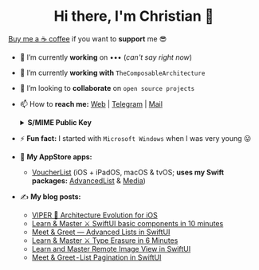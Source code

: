 <h1 align="center">Hi there, I'm Christian 👋</h1>

<a href="https://www.buymeacoffee.com/crelies">Buy me a ☕ coffee</a> if you want to <b>support</b> me 😎

- 🔭 I’m currently <b>working</b> on &#8226;&#8226;&#8226; (<i>can't say right now</i>)
- 🌱 I’m currently <b>working with</b> ```TheComposableArchitecture```
- 👯 I’m looking to <b>collaborate</b> on ```open source projects```
- 📫 How to <b>reach me:</b> <a href="https://christianelies.de" target="_blank">Web</a> | <a href="https://t.me/crelies" target="_blank">Telegram</a> | <a href="mailto:crelies@icloud.com" target="_blank">Mail</a>
  <details>
  <summary><b>S/MIME Public Key</b></summary>
  
  <pre>
  -----BEGIN CERTIFICATE-----
  MIIF3jCCA8agAwIBAgIQFIDbguBJUs9JwIlKzhAqmTANBgkqhkiG9w0BAQsFADCB
  gTELMAkGA1UEBhMCSVQxEDAOBgNVBAgMB0JlcmdhbW8xGTAXBgNVBAcMEFBvbnRl
  IFNhbiBQaWV0cm8xFzAVBgNVBAoMDkFjdGFsaXMgUy5wLkEuMSwwKgYDVQQDDCNB
  Y3RhbGlzIENsaWVudCBBdXRoZW50aWNhdGlvbiBDQSBHMzAeFw0yMDExMjYyMTE4
  NDhaFw0yMTExMjYyMTE4NDhaMB0xGzAZBgNVBAMMEmNyZWxpZXNAaWNsb3VkLmNv
  bTCCASIwDQYJKoZIhvcNAQEBBQADggEPADCCAQoCggEBAMzztocFXoFqDCzGiIeG
  ksBPtSu4aA98m81gCTiDfgCpCHuyousSAtSQXKNU/YOXfUv9cVxLuyeaxidiw13f
  VJcr5ZW1oXWPZE/N3h6XNK1ZBhhAHkbx8XmhKdaxk9p0rm7aKhYnVlZH6EnGsnRb
  IEv/J8Moiya1g0bbhMWWfmMDOMK83q2SfUSPXYdbDw+qGBpsWUNvsa1GaAiNjQxR
  Qc3VmyksaGYXdtHy2WsRQQb9UL5QstIAuI2fEa5ci1jpndQy2HEVUhx7T+VkaWR1
  uC1fxTK3+dO90L0bEMOkn3k/fZkLKIAew1MQKVfKW6Kd2OY+RyTgHSFnxSJryMSg
  sBcCAwEAAaOCAbMwggGvMAwGA1UdEwEB/wQCMAAwHwYDVR0jBBgwFoAUvpepqoS/
  gL8QU30JMvnhLjIbz3cwfgYIKwYBBQUHAQEEcjBwMDsGCCsGAQUFBzAChi9odHRw
  Oi8vY2FjZXJ0LmFjdGFsaXMuaXQvY2VydHMvYWN0YWxpcy1hdXRjbGlnMzAxBggr
  BgEFBQcwAYYlaHR0cDovL29jc3AwOS5hY3RhbGlzLml0L1ZBL0FVVEhDTC1HMzAd
  BgNVHREEFjAUgRJjcmVsaWVzQGljbG91ZC5jb20wRwYDVR0gBEAwPjA8BgYrgR8B
  GAEwMjAwBggrBgEFBQcCARYkaHR0cHM6Ly93d3cuYWN0YWxpcy5pdC9hcmVhLWRv
  d25sb2FkMB0GA1UdJQQWMBQGCCsGAQUFBwMCBggrBgEFBQcDBDBIBgNVHR8EQTA/
  MD2gO6A5hjdodHRwOi8vY3JsMDkuYWN0YWxpcy5pdC9SZXBvc2l0b3J5L0FVVEhD
  TC1HMy9nZXRMYXN0Q1JMMB0GA1UdDgQWBBTWG8lI4sR09rJy/OKgyK07hsN4UjAO
  BgNVHQ8BAf8EBAMCBaAwDQYJKoZIhvcNAQELBQADggIBAGXR1zLOLemFn+bK678a
  pTixUqIXQzHr4Eek8zK8L633ukocxPHBKFWVT9F1r19mcNjBaZdepRJkb8/U5dg7
  1V9HgTima47boF/ik2dXLWcK7grigIrZ1M8i5qgb6qAbcjya+kGP1Jr7mJOmz8T4
  W8bpD8gGOWRITwNWhhiJdbQ2d0Qkja9FXjgIQ8COOH9gtY6gseJ50BCpSTIeMtKs
  biFnG/IGrAwNPxkEGeA10GYX5bGAbN8iOkcG5psC1Xl/7lzbnM8cImk5kTAZg4+U
  qzXZTYhd+60JjnHNHMT+WUwKHkEtci+UpOOimwnr3sUpBt5NhhPo9Pun6iLJF/0i
  TyQOiljOhckjtDN/3V2uUgWaBbl0PZw+Tt8MZVdiSqW/z8oPHAfILrdln1jMR2Qh
  xqNjZYajnwxeOpnKLvruLwrcJSqAU46Kbqm8I45IjabTaiAS4UDcTIiOcyk9gXpB
  1FGKG73lrFPqx0biXFmikDi5FlFvHFfU9prSDRd1oZKkp2Z1p70OnA7IiIdUCNd/
  yhPWnPkM/kb1JokmBDJWnR4WVnS27GB5SfBgubNHwtYKDcUbcIccoloYMEOPOmzc
  zYQ7OPMeabuQOoidBm0UFOpflF8c9lULqudoGnR0qniVRRCVkPbv28qPVMoRx6Q+
  EQ1+iEqOp1Zq/AlEiYSNxqgr
  -----END CERTIFICATE-----
  </pre>
  </details>

- ⚡ <b>Fun fact:</b> I started with ```Microsoft Windows``` when I was very young 😛
- 🎁 <b>My AppStore apps:</b>
  - <a href="https://apps.apple.com/us/app/voucherlist/id1453582942">VoucherList</a> (iOS + iPadOS, macOS & tvOS; <b>uses my Swift packages:</b> <a href="https://github.com/crelies/AdvancedList">AdvancedList</a> & <a href="https://github.com/crelies/Media">Media</a>)

- ✍️ <b>My blog posts:</b>
  - <a href="https://christianelies.de/posts/viper-architecture">VIPER 🐍 Architecture Evolution for iOS</a>
  - <a href="https://christianelies.de/posts/swiftui-basics">Learn & Master ⚔️ SwiftUI basic components in 10 minutes</a>
  - <a href="https://christianelies.de/posts/advanced-lists">Meet & Greet — Advanced Lists in SwiftUI</a>
  - <a href="https://christianelies.de/posts/type-erasure">Learn & Master ⚔️ Type Erasure in 6 Minutes</a>
  - <a href="https://christianelies.de/posts/remote-image-view">Learn and Master Remote Image View in SwiftUI</a>
  - <a href="https://christianelies.de/posts/list-pagination">Meet & Greet - List Pagination in SwiftUI</a>
